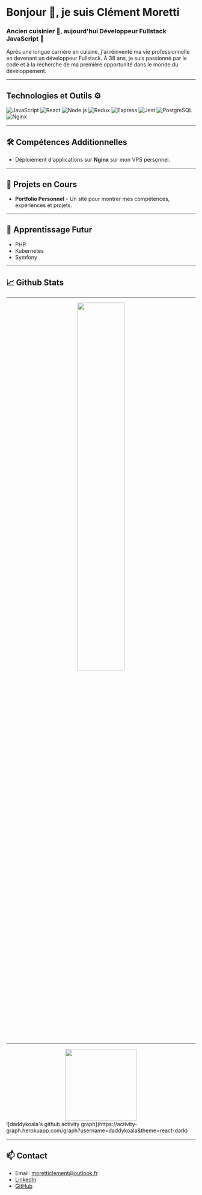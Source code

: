 # Bonjour 👋, je suis Clément Moretti

### Ancien cuisinier 🍴, aujourd'hui Développeur Fullstack JavaScript 🚀

Après une longue carrière en cuisine, j'ai réinventé ma vie professionnelle en devenant un développeur Fullstack. À 38 ans, je suis passionné par le code et à la recherche de ma première opportunité dans le monde du développement.

---

## Technologies et Outils ⚙️

![JavaScript](https://img.shields.io/badge/JavaScript-F7DF1E?style=flat-square&logo=javascript&logoColor=white)
![React](https://img.shields.io/badge/React-61DAFB?style=flat-square&logo=react&logoColor=white)
![Node.js](https://img.shields.io/badge/Node.js-339933?style=flat-square&logo=nodedotjs&logoColor=white)
![Redux](https://img.shields.io/badge/Redux-593D88?style=flat-square&logo=redux&logoColor=white)
![Express](https://img.shields.io/badge/Express-000000?style=flat-square&logo=express&logoColor=white)
![Jest](https://img.shields.io/badge/Jest-C21325?style=flat-square&logo=jest&logoColor=white)
![PostgreSQL](https://img.shields.io/badge/PostgreSQL-4169E1?style=flat-square&logo=postgresql&logoColor=white)
![Nginx](https://img.shields.io/badge/Nginx-009639?style=flat-square&logo=nginx&logoColor=white)

---

## 🛠 Compétences Additionnelles

- Déploiement d'applications sur **Nginx** sur mon VPS personnel.

---

## 🚀 Projets en Cours

- **Portfolio Personnel** - Un site pour montrer mes compétences, expériences et projets.

---

## 🌱 Apprentissage Futur

- PHP
- Kubernetes
- Symfony

---

## 📈 Github Stats

<p align="center">
  <a href="https://github.com/daddykoala">
  <hr/>
    <div align="center"><img height="50%" src="https://github-readme-stats.vercel.app/api?username=daddykoala&count_private=true&show_icons=true&theme=tokyonight&&include_all_commits=true"/></div>
    <hr/>
    <div align="center"><img height="190em" src="https://github-readme-stats-eight-theta.vercel.app/api/top-langs/?username=daddykoala&layout=compact&langs_count=5&theme=tokyonight"/></div>
    </a>
  ![daddykoala's github activity graph](https://activity-graph.herokuapp.com/graph?username=daddykoala&theme=react-dark)

</p>

---

## 📫 Contact

- Email: moretticlement@outlook.fr
- [LinkedIn](https://www.linkedin.com/in/clement-moretti-39ab59220/)
- [GitHub](https://github.com/daddykoala)



